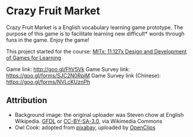 # Crazy Fruit Market

Crazy Fruit Market is a English vocabulary learning game prototype.
The purpose of this game is to facilitate learning new difficult* words through funs in the game. Enjoy the game!

This project started for the course: [MITx: 11.127x Design and Development of Games for Learning](https://www.edx.org/course/design-development-games-learning-mitx-11-127x)

Game link: http://goo.gl/FhV5Vk
Game Survey link: https://goo.gl/forms/SJC2N0RpiM
Game Survey link (Chinese): https://goo.gl/forms/NVLcKUznPh

## Attribution
- Background image: the original uploader was Steven chow at English Wikipedia. [GFDL](http://www.gnu.org/copyleft/fdl.html) or [CC-BY-SA-3.0](http://creativecommons.org/licenses/by-sa/3.0/), via Wikimedia Commons
- Owl Cook: adopted from [pixabay](http://pixabay.com/en/owl-animal-bird-cook-cooking-159402/), uploaded by [OpenClips](http://pixabay.com/en/users/OpenClips-30363/)
